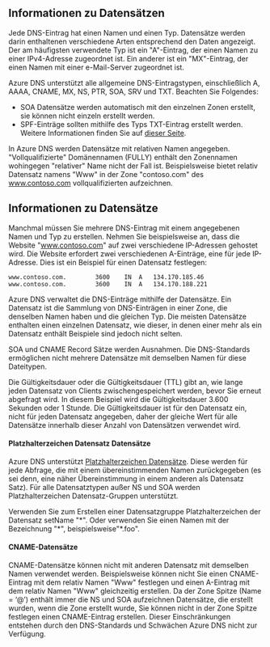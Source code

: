 ## <a name="about-records"></a>Informationen zu Datensätzen

Jede DNS-Eintrag hat einen Namen und einen Typ. Datensätze werden darin enthaltenen verschiedene Arten entsprechend den Daten angezeigt. Der am häufigsten verwendete Typ ist ein "A"-Eintrag, der einen Namen zu einer IPv4-Adresse zugeordnet ist. Ein anderer ist ein "MX"-Eintrag, der einen Namen mit einer e-Mail-Server zugeordnet ist.

Azure DNS unterstützt alle allgemeine DNS-Eintragstypen, einschließlich A, AAAA, CNAME, MX, NS, PTR, SOA, SRV und TXT. Beachten Sie Folgendes:
- SOA Datensätze werden automatisch mit den einzelnen Zonen erstellt, sie können nicht einzeln erstellt werden.
- SPF-Einträge sollten mithilfe des Typs TXT-Eintrag erstellt werden. Weitere Informationen finden Sie auf [dieser Seite](http://tools.ietf.org/html/rfc7208#section-3.1).

In Azure DNS werden Datensätze mit relativen Namen angegeben. "Vollqualifizierte" Domänennamen (FULLY) enthält den Zonennamen wohingegen "relativer" Name nicht der Fall ist. Beispielsweise bietet relativ Datensatz namens "Www" in der Zone "contoso.com" des www.contoso.com vollqualifizierten aufzeichnen.

## <a name="about-record-sets"></a>Informationen zu Datensätze

Manchmal müssen Sie mehrere DNS-Eintrag mit einem angegebenen Namen und Typ zu erstellen. Nehmen Sie beispielsweise an, dass die Website "www.contoso.com" auf zwei verschiedene IP-Adressen gehostet wird. Die Website erfordert zwei verschiedenen A-Einträge, eine für jede IP-Adresse. Dies ist ein Beispiel für einen Datensatz festlegen:

    www.contoso.com.        3600    IN  A   134.170.185.46
    www.contoso.com.        3600    IN  A   134.170.188.221

Azure DNS verwaltet die DNS-Einträge mithilfe der Datensätze. Ein Datensatz ist die Sammlung von DNS-Einträgen in einer Zone, die denselben Namen haben und die gleichen Typ. Die meisten Datensätze enthalten einen einzelnen Datensatz, wie dieser, in denen einer mehr als ein Datensatz enthält Beispiele sind jedoch nicht selten.

SOA und CNAME Record Sätze werden Ausnahmen. Die DNS-Standards ermöglichen nicht mehrere Datensätze mit demselben Namen für diese Dateitypen.

Die Gültigkeitsdauer oder die Gültigkeitsdauer (TTL) gibt an, wie lange jeden Datensatz von Clients zwischengespeichert werden, bevor Sie erneut abgefragt wird. In diesem Beispiel wird die Gültigkeitsdauer 3.600 Sekunden oder 1 Stunde. Die Gültigkeitsdauer ist für den Datensatz ein, nicht für jeden Datensatz angegeben, daher der gleiche Wert für alle Datensätze innerhalb dieser Anzahl von Datensätzen verwendet wird.

#### <a name="wildcard-record-sets"></a>Platzhalterzeichen Datensatz Datensätze

Azure DNS unterstützt [Platzhalterzeichen Datensätze](https://en.wikipedia.org/wiki/Wildcard_DNS_record). Diese werden für jede Abfrage, die mit einem übereinstimmenden Namen zurückgegeben (es sei denn, eine näher Übereinstimmung in einem anderen als Datensatz Satz). Für alle Datensatztypen außer NS und SOA werden Platzhalterzeichen Datensatz-Gruppen unterstützt.  

Verwenden Sie zum Erstellen einer Datensatzgruppe Platzhalterzeichen der Datensatz setName "\*". Oder verwenden Sie einen Namen mit der Bezeichnung "\*", beispielsweise"\*.foo".

#### <a name="cname-record-sets"></a>CNAME-Datensätze

CNAME-Datensätze können nicht mit anderen Datensatz mit demselben Namen verwendet werden. Beispielsweise können nicht Sie einen CNAME-Eintrag mit dem relativ Namen "Www" festlegen und einen A-Eintrag mit dem relativ Namen "Www" gleichzeitig erstellen. Da der Zone Spitze (Name = ‘@’) enthält immer die NS und SOA aufzeichnen Datensätze, die erstellt wurden, wenn die Zone erstellt wurde, Sie können nicht in der Zone Spitze festlegen einen CNAME-Eintrag erstellen. Dieser Einschränkungen entstehen durch den DNS-Standards und Schwächen Azure DNS nicht zur Verfügung.
